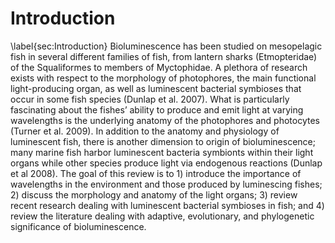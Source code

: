 # Introduction

\label{sec:Introduction}
Bioluminescence has been studied on mesopelagic fish in several different
families of fish, from lantern sharks (Etmopteridae) of the Squaliformes to
members of Myctophidae. A plethora of research exists with respect to the
morphology of photophores, the main functional light-producing organ, as well
as luminescent bacterial symbioses that occur in some fish species (Dunlap et
al. 2007). What is particularly fascinating about the fishes’ ability to
produce and emit light at varying wavelengths is the underlying anatomy of the
photophores and photocytes (Turner et al. 2009). In addition to the anatomy
and physiology of luminescent fish, there is another dimension to origin of
bioluminescence; many marine fish harbor luminescent bacteria symbionts within
their light organs while other species produce light via endogenous reactions
(Dunlap et al 2008). The goal of this review is to 1) introduce the importance
of wavelengths in the environment and those produced by luminescing fishes;
 2) discuss the morphology and anatomy of the light organs; 3) review recent
 research dealing with luminescent bacterial symbioses in fish; and 4) review
 the literature dealing with adaptive, evolutionary, and phylogenetic
 significance of bioluminescence. 

